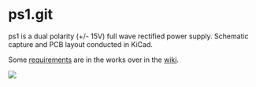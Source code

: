 # ps1.git

ps1 is a dual polarity (+/- 15V) full wave rectified power supply. Schematic capture and PCB layout conducted in KiCad.

Some [requirements](../../wiki/Power-Supply-Requirements) are in the works over in the [wiki](../../wiki).

<img src="https://rawgit.com/paretech/ps1/master/gfx/ps1.svg">
